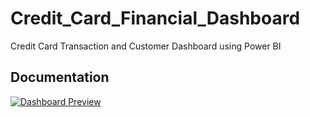 
# Credit_Card_Financial_Dashboard
Credit Card Transaction and Customer Dashboard using Power BI


## Documentation

[![Dashboard Preview](images/dashboard_preview.png)](Credit%20Card%20Financial%20Dashboard-Customer.pdf)
